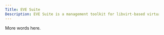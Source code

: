 ```yaml
---
Title: EVE Suite
Description: EVE Suite is a management toolkit for libvirt-based virtualization servers.
---
```


More words here.
